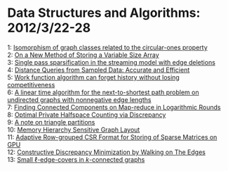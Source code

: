 # Data Structures and Algorithms: 2012/3/22-28  
1: [Isomorphism of graph classes related to the circular-ones property](https://doi.org/10.48550/arXiv.1203.4822)  
2: [On a New Method of Storing a Variable Size Array](https://doi.org/10.48550/arXiv.1203.4836)  
3: [Single pass sparsification in the streaming model with edge deletions](https://doi.org/10.48550/arXiv.1203.4900)  
4: [Distance Queries from Sampled Data: Accurate and Efficient](https://doi.org/10.48550/arXiv.1203.4903)  
5: [Work function algorithm can forget history without losing  competitiveness](https://doi.org/10.48550/arXiv.1203.4920)  
6: [A linear time algorithm for the next-to-shortest path problem on  undirected graphs with nonnegative edge lengths](https://doi.org/10.48550/arXiv.1203.5235)  
7: [Finding Connected Components on Map-reduce in Logarithmic Rounds](https://doi.org/10.48550/arXiv.1203.5387)  
8: [Optimal Private Halfspace Counting via Discrepancy](https://doi.org/10.48550/arXiv.1203.5453)  
9: [A note on triangle partitions](https://doi.org/10.48550/arXiv.1203.5464)  
10: [Memory Hierarchy Sensitive Graph Layout](https://doi.org/10.48550/arXiv.1203.5675)  
11: [Adaptive Row-grouped CSR Format for Storing of Sparse Matrices on GPU](https://doi.org/10.48550/arXiv.1203.5737)  
12: [Constructive Discrepancy Minimization by Walking on The Edges](https://doi.org/10.48550/arXiv.1203.5747)  
13: [Small $\ell$-edge-covers in $k$-connected graphs](https://doi.org/10.48550/arXiv.1203.6274)  